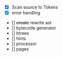 - [x] Scan source to Tokens
- [x] error handling
- [] ~~create~~ rewrite ast
- [] bytecode generator
- [] btrees
- [] hints
- [] processor
- [] pages
